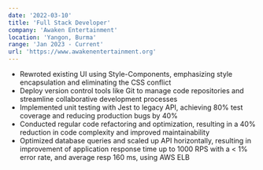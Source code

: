 ```yaml
---
date: '2022-03-10'
title: 'Full Stack Developer'
company: 'Awaken Entertainment'
location: 'Yangon, Burma'
range: 'Jan 2023 - Current'
url: 'https://www.awakenentertainment.org'
---
```


- Rewroted existing UI using Style-Components, emphasizing style encapsulation and eliminating the CSS conflict
- Deploy version control tools like Git to manage code repositories and streamline collaborative development processes
- Implemented unit testing with Jest to legacy API, achieving 80% test coverage and reducing production bugs by 40%
- Conducted regular code refactoring and optimization, resulting in a 40% reduction in code complexity and improved maintainability
- Optimized database queries and scaled up API horizontally, resulting in improvement of application response time up to 1000 RPS with a < 1% error rate, and average resp 160 ms, using AWS ELB
